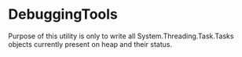 # DebuggingTools

Purpose of this utility is only to write all System.Threading.Task.Tasks objects currently present on heap and their status.
